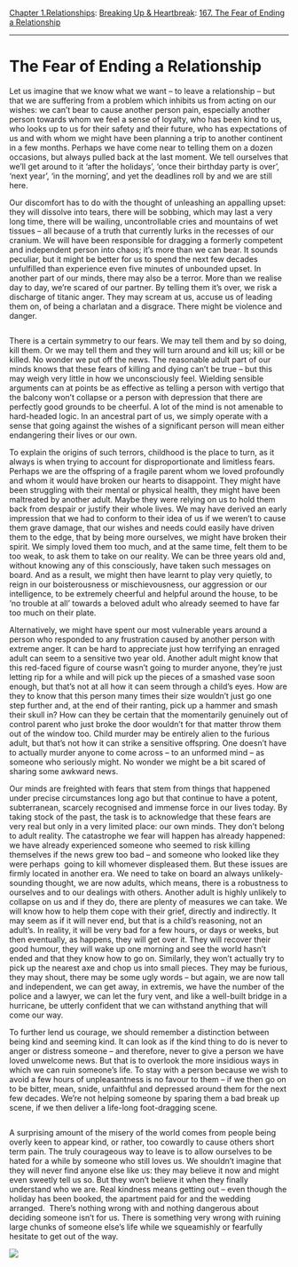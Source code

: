 [Chapter 1.Relationships](https://www.theschooloflife.com/thebookoflife/category/relationships/): [Breaking Up & Heartbreak](https://www.theschooloflife.com/thebookoflife/category/relationships/breaking-up-heartbreak/): [167. The Fear of Ending a Relationship](https://www.theschooloflife.com/thebookoflife/the-fear-of-ending-a-relationship/)

* * *

# The Fear of Ending a Relationship

Let us imagine that we know what we want – to leave a relationship – but that we are suffering from a problem which inhibits us from acting on our wishes: we can’t bear to cause another person pain, especially another person towards whom we feel a sense of loyalty, who has been kind to us, who looks up to us for their safety and their future, who has expectations of us and with whom we might have been planning a trip to another continent in a few months. Perhaps we have come near to telling them on a dozen occasions, but always pulled back at the last moment. We tell ourselves that we’ll get around to it ‘after the holidays’, ‘once their birthday party is over’, ‘next year’, ‘in the morning’, and yet the deadlines roll by and we are still here.&nbsp;

Our discomfort has to do with the thought of unleashing an appalling upset: they will dissolve into tears, there will be sobbing, which may last a very long time, there will be wailing, uncontrollable cries and mountains of wet tissues – all because of a truth that currently lurks in the recesses of our cranium. We will have been responsible for dragging a formerly competent and independent person into chaos; it’s more than we can bear. It sounds peculiar, but it might be better for us to spend the next few decades unfulfilled than experience even five minutes of unbounded upset. In another part of our minds, there may also be a terror. More than we realise day to day, we’re scared of our partner. By telling them it’s over, we risk a discharge of titanic anger. They may scream at us, accuse us of leading them on, of being a charlatan and a disgrace. There might be violence and danger.

<figure class="aligncenter"><img src="https://www.theschooloflife.com/thebookoflife/wp-content/uploads/2019/11/T00879_10-843x1024.jpg" alt="" class="wp-image-23867" srcset="https://www.theschooloflife.com/thebookoflife/wp-content/uploads/2019/11/T00879_10-843x1024.jpg 843w, https://www.theschooloflife.com/thebookoflife/wp-content/uploads/2019/11/T00879_10-247x300.jpg 247w, https://www.theschooloflife.com/thebookoflife/wp-content/uploads/2019/11/T00879_10-768x933.jpg 768w, https://www.theschooloflife.com/thebookoflife/wp-content/uploads/2019/11/T00879_10.jpg 1264w" sizes="(max-width: 843px) 100vw, 843px"></figure>

There is a certain symmetry to our fears. We may tell them and by so doing, kill them. Or we may tell them and they will turn around and kill us; kill or be killed. No wonder we put off the news. The reasonable adult part of our minds knows that these fears of killing and dying can’t be true – but this may weigh very little in how we unconsciously feel. Wielding sensible arguments can at points be as effective as telling a person with vertigo that the balcony won’t collapse or a person with depression that there are perfectly good grounds to be cheerful. A lot of the mind is not amenable to hard-headed logic. In an ancestral part of us, we simply operate with a sense that going against the wishes of a significant person will mean either endangering their lives or our own.

To explain the origins of such terrors, childhood is the place to turn, as it always is when trying to account for disproportionate and limitless fears. Perhaps we are the offspring of a fragile parent whom we loved profoundly and whom it would have broken our hearts to disappoint. They might have been struggling with their mental or physical health, they might have been maltreated by another adult. Maybe they were relying on us to hold them back from despair or justify their whole lives. We may have derived an early impression that we had to conform to their idea of us if we weren’t to cause them grave damage, that our wishes and needs could easily have driven them to the edge, that by being more ourselves, we might have broken their spirit. We simply loved them too much, and at the same time, felt them to be too weak, to ask them to take on our reality. We can be three years old and, without knowing any of this consciously, have taken such messages on board. And as a result, we might then have learnt to play very quietly, to reign in our boisterousness or mischievousness, our aggression or our intelligence, to be extremely cheerful and helpful around the house, to be ‘no trouble at all’ towards a beloved adult who already seemed to have far too much on their plate.

Alternatively, we might have spent our most vulnerable years around a person who responded to any frustration caused by another person with extreme anger. It can be hard to appreciate just how terrifying an enraged adult can seem to a sensitive two year old. Another adult might know that this red-faced figure of course wasn’t going to murder anyone, they’re just letting rip for a while and will pick up the pieces of a smashed vase soon enough, but that’s not at all how it can seem through a child’s eyes. How are they to know that this person many times their size wouldn’t just go one step further and, at the end of their ranting, pick up a hammer and smash their skull in? How can they be certain that the momentarily genuinely out of control parent who just broke the door wouldn’t for that matter throw them out of the window too. Child murder may be entirely alien to the furious adult, but that’s not how it can strike a sensitive offspring. One doesn’t have to actually murder anyone to come across – to an unformed mind – as someone who seriously might. No wonder we might be a bit scared of sharing some awkward news.

Our minds are freighted with fears that stem from things that happened under precise circumstances long ago but that continue to have a potent, subterranean, scarcely recognised and immense force in our lives today. By taking stock of the past, the task is to acknowledge that these fears are very real but only in a very limited place: our own minds. They don’t belong to adult reality. The catastrophe we fear will happen has already happened: we have already experienced someone who seemed to risk killing themselves if the news grew too bad – and someone who looked like they were perhaps&nbsp; going to kill whomever displeased them. But these issues are firmly located in another era. We need to take on board an always unlikely-sounding thought, we are now adults, which means, there is a robustness to ourselves and to our dealings with others. Another adult is highly unlikely to collapse on us and if they do, there are plenty of measures we can take. We will know how to help them cope with their grief, directly and indirectly. It may seem as if it will never end, but that is a child’s reasoning, not an adult’s. In reality, it will be very bad for a few hours, or days or weeks, but then eventually, as happens, they will get over it. They will recover their good humour, they will wake up one morning and see the world hasn’t ended and that they know how to go on. Similarly, they won’t actually try to pick up the nearest axe and chop us into small pieces. They may be furious, they may shout, there may be some ugly words – but again, we are now tall and independent, we can get away, in extremis, we have the number of the police and a lawyer, we can let the fury vent, and like a well-built bridge in a hurricane, be utterly confident that we can withstand anything that will come our way.

To further lend us courage, we should remember a distinction between being kind and seeming kind. It can look as if the kind thing to do is never to anger or distress someone – and therefore, never to give a person we have loved unwelcome news. But that is to overlook the more insidious ways in which we can ruin someone’s life. To stay with a person because we wish to avoid a few hours of unpleasantness is no favour to them – if we then go on to be bitter, mean, snide, unfaithful and depressed around them for the next few decades. We’re not helping someone by sparing them a bad break up scene, if we then deliver a life-long foot-dragging scene.

<figure class="aligncenter"><img src="https://asset.barrons.com/public/resources/images/ON-CR954_BACON_G_20181010133006.jpg" alt=""></figure>

A surprising amount of the misery of the world comes from people being overly keen to appear kind, or rather, too cowardly to cause others short term pain. The truly courageous way to leave is to allow ourselves to be hated for a while by someone who still loves us. We shouldn’t imagine that they will never find anyone else like us: they may believe it now and might even sweetly tell us so. But they won’t believe it when they finally understand who we are. Real kindness means getting out – even though the holiday has been booked, the apartment paid for and the wedding arranged.&nbsp; There’s nothing wrong with and nothing dangerous about deciding someone isn’t for us. There is something very wrong with ruining large chunks of someone else’s life while we squeamishly or fearfully hesitate to get out of the way.

[![](https://img.youtube.com/vi/PRhQMf5HMHU/0.jpg)](https://www.youtube.com/embed/PRhQMf5HMHU '')
  
